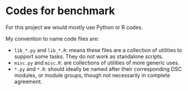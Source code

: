 # Codes for benchmark

For this project we would mostly use Python or R codes.

My convention to name code files are:

- `lib_*.py` and `lib_*.R`: means these files are a collection of utilities to support some tasks. They do not work as standalone scripts.
- `misc.py` and `misc.R`: are collections of utilities of more generic uses.
- `*.py` and `*.R`: should ideally be named after their corresponding DSC modules, or module groups, though not necessarily in complete agreement.

